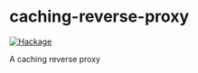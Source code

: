 # caching-reverse-proxy

[![Hackage](https://img.shields.io/hackage/v/caching-reverse-proxy.svg?logo=haskell)](https://hackage.haskell.org/package/caching-reverse-proxy)

A caching reverse proxy
